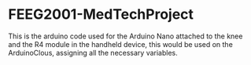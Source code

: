 # FEEG2001-MedTechProject

This is the arduino code used for the Arduino Nano attached to the knee and the R4 module in the handheld device, this would be used on the ArduinoClous, assigning all the necessary variables.
